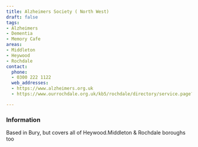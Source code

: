 ```yaml
---
title: Alzheimers Society ( North West)
draft: false
tags:
- Alzheimers
- Dementia
- Memory Cafe
areas:
- Middleton
- Heywood
- Rochdale
contact:
  phone:
  - 0300 222 1122
  web_addresses:
  - https://www.alzheimers.org.uk
  - https://www.ourrochdale.org.uk/kb5/rochdale/directory/service.page?id=YG67dYSirkk

---
```


### Information

Based in Bury, but covers all of Heywood.Middleton & Rochdale
boroughs too
